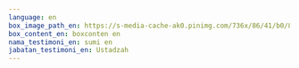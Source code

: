 ```yaml
---
language: en
box_image_path_en: https://s-media-cache-ak0.pinimg.com/736x/86/41/b0/8641b0295aa4b92e83c7a030cb41abdb.jpg
box_content_en: boxconten en
nama_testimoni_en: sumi en
jabatan_testimoni_en: Ustadzah
---
```

